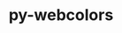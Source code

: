 ---
title: "py-webcolors"
layout: cache
categories: [package, develop]
meta: {"versions": ["24.6.0"], "compilers": ["gcc@=11.1.0", "gcc@=11.4.0", "gcc@=9.4.0", "oneapi@=2024.2.0", "oneapi@=2024.2.1"], "oss": ["ubuntu20.04", "ubuntu22.04"], "platforms": ["linux"], "targets": ["neoverse_v1", "neoverse_v2", "ppc64le", "x86_64_v3"], "stacks": ["data-vis-sdk", "e4s", "e4s-neoverse-v2", "e4s-neoverse_v1", "e4s-oneapi", "e4s-power", "root"], "num_specs": 15, "num_specs_by_stack": {"e4s-power": 2, "root": 15, "data-vis-sdk": 2, "e4s-neoverse_v1": 3, "e4s-neoverse-v2": 3, "e4s": 2, "e4s-oneapi": 3}}
spec_details: [{"hash": "mbnwfqdhfohqiijumhbfny63erodcaxb", "compiler": "gcc@=9.4.0", "versions": ["24.6.0"], "os": "ubuntu20.04", "platform": "linux", "target": "ppc64le", "variants": ["build_system=python_pip"], "stacks": ["e4s-power", "root"], "size": "-", "tarball": "https://binaries.spack.io/develop/build_cache/linux-ubuntu20.04-ppc64le/gcc-9.4.0/py-webcolors-24.6.0/linux-ubuntu20.04-ppc64le-gcc-9.4.0-py-webcolors-24.6.0-mbnwfqdhfohqiijumhbfny63erodcaxb.spack"}, {"hash": "q4gvdxnkuxgol5o4r5z3wqh4gewpbj7l", "compiler": "gcc@=9.4.0", "versions": ["24.6.0"], "os": "ubuntu20.04", "platform": "linux", "target": "ppc64le", "variants": ["build_system=python_pip"], "stacks": ["e4s-power", "root"], "size": "-", "tarball": "https://binaries.spack.io/develop/build_cache/linux-ubuntu20.04-ppc64le/gcc-9.4.0/py-webcolors-24.6.0/linux-ubuntu20.04-ppc64le-gcc-9.4.0-py-webcolors-24.6.0-q4gvdxnkuxgol5o4r5z3wqh4gewpbj7l.spack"}, {"hash": "qlu6nbzxrzjmzcg2resneuaeisnwvvws", "compiler": "gcc@=11.1.0", "versions": ["24.6.0"], "os": "ubuntu20.04", "platform": "linux", "target": "x86_64_v3", "variants": ["build_system=python_pip"], "stacks": ["data-vis-sdk", "root"], "size": "-", "tarball": "https://binaries.spack.io/develop/build_cache/linux-ubuntu20.04-x86_64_v3/gcc-11.1.0/py-webcolors-24.6.0/linux-ubuntu20.04-x86_64_v3-gcc-11.1.0-py-webcolors-24.6.0-qlu6nbzxrzjmzcg2resneuaeisnwvvws.spack"}, {"hash": "ya4u2poplmbbu5qolmmdybiib6q6tiek", "compiler": "gcc@=11.1.0", "versions": ["24.6.0"], "os": "ubuntu20.04", "platform": "linux", "target": "x86_64_v3", "variants": ["build_system=python_pip"], "stacks": ["data-vis-sdk", "root"], "size": "-", "tarball": "https://binaries.spack.io/develop/build_cache/linux-ubuntu20.04-x86_64_v3/gcc-11.1.0/py-webcolors-24.6.0/linux-ubuntu20.04-x86_64_v3-gcc-11.1.0-py-webcolors-24.6.0-ya4u2poplmbbu5qolmmdybiib6q6tiek.spack"}, {"hash": "tk3g3uvgvrhvpbd6bsvsyzviyizjnj2s", "compiler": "gcc@=11.4.0", "versions": ["24.6.0"], "os": "ubuntu22.04", "platform": "linux", "target": "neoverse_v1", "variants": ["build_system=python_pip"], "stacks": ["e4s-neoverse_v1", "root"], "size": "-", "tarball": "https://binaries.spack.io/develop/build_cache/linux-ubuntu22.04-neoverse_v1/gcc-11.4.0/py-webcolors-24.6.0/linux-ubuntu22.04-neoverse_v1-gcc-11.4.0-py-webcolors-24.6.0-tk3g3uvgvrhvpbd6bsvsyzviyizjnj2s.spack"}, {"hash": "75wpcrg23gfmnd63wtlrognfzi5p2zdk", "compiler": "gcc@=11.4.0", "versions": ["24.6.0"], "os": "ubuntu22.04", "platform": "linux", "target": "neoverse_v1", "variants": ["build_system=python_pip"], "stacks": ["e4s-neoverse_v1", "root"], "size": "-", "tarball": "https://binaries.spack.io/develop/build_cache/linux-ubuntu22.04-neoverse_v1/gcc-11.4.0/py-webcolors-24.6.0/linux-ubuntu22.04-neoverse_v1-gcc-11.4.0-py-webcolors-24.6.0-75wpcrg23gfmnd63wtlrognfzi5p2zdk.spack"}, {"hash": "zfhkhg7pwkvil4kp76xfia3owygke6v6", "compiler": "gcc@=11.4.0", "versions": ["24.6.0"], "os": "ubuntu22.04", "platform": "linux", "target": "neoverse_v1", "variants": ["build_system=python_pip"], "stacks": ["e4s-neoverse_v1", "root"], "size": "-", "tarball": "https://binaries.spack.io/develop/build_cache/linux-ubuntu22.04-neoverse_v1/gcc-11.4.0/py-webcolors-24.6.0/linux-ubuntu22.04-neoverse_v1-gcc-11.4.0-py-webcolors-24.6.0-zfhkhg7pwkvil4kp76xfia3owygke6v6.spack"}, {"hash": "dz7g4q73ey2edtmujkzynpff6qw4jcvq", "compiler": "gcc@=11.4.0", "versions": ["24.6.0"], "os": "ubuntu22.04", "platform": "linux", "target": "neoverse_v2", "variants": ["build_system=python_pip"], "stacks": ["e4s-neoverse-v2", "root"], "size": "-", "tarball": "https://binaries.spack.io/develop/build_cache/linux-ubuntu22.04-neoverse_v2/gcc-11.4.0/py-webcolors-24.6.0/linux-ubuntu22.04-neoverse_v2-gcc-11.4.0-py-webcolors-24.6.0-dz7g4q73ey2edtmujkzynpff6qw4jcvq.spack"}, {"hash": "475fhozllds3um3vkde5iuyzbz75nvyb", "compiler": "gcc@=11.4.0", "versions": ["24.6.0"], "os": "ubuntu22.04", "platform": "linux", "target": "neoverse_v2", "variants": ["build_system=python_pip"], "stacks": ["e4s-neoverse-v2", "root"], "size": "-", "tarball": "https://binaries.spack.io/develop/build_cache/linux-ubuntu22.04-neoverse_v2/gcc-11.4.0/py-webcolors-24.6.0/linux-ubuntu22.04-neoverse_v2-gcc-11.4.0-py-webcolors-24.6.0-475fhozllds3um3vkde5iuyzbz75nvyb.spack"}, {"hash": "eedzevpys73prik7ek3lkrv5g6ul2atq", "compiler": "gcc@=11.4.0", "versions": ["24.6.0"], "os": "ubuntu22.04", "platform": "linux", "target": "neoverse_v2", "variants": ["build_system=python_pip"], "stacks": ["e4s-neoverse-v2", "root"], "size": "-", "tarball": "https://binaries.spack.io/develop/build_cache/linux-ubuntu22.04-neoverse_v2/gcc-11.4.0/py-webcolors-24.6.0/linux-ubuntu22.04-neoverse_v2-gcc-11.4.0-py-webcolors-24.6.0-eedzevpys73prik7ek3lkrv5g6ul2atq.spack"}, {"hash": "dq23so3usrty7vjsqs4kxjnapjafvjeb", "compiler": "gcc@=11.4.0", "versions": ["24.6.0"], "os": "ubuntu22.04", "platform": "linux", "target": "x86_64_v3", "variants": ["build_system=python_pip"], "stacks": ["e4s", "root"], "size": "-", "tarball": "https://binaries.spack.io/develop/build_cache/linux-ubuntu22.04-x86_64_v3/gcc-11.4.0/py-webcolors-24.6.0/linux-ubuntu22.04-x86_64_v3-gcc-11.4.0-py-webcolors-24.6.0-dq23so3usrty7vjsqs4kxjnapjafvjeb.spack"}, {"hash": "xjqnwmwxr4jtmk34zor4tu5emizrehwo", "compiler": "gcc@=11.4.0", "versions": ["24.6.0"], "os": "ubuntu22.04", "platform": "linux", "target": "x86_64_v3", "variants": ["build_system=python_pip"], "stacks": ["e4s", "root"], "size": "-", "tarball": "https://binaries.spack.io/develop/build_cache/linux-ubuntu22.04-x86_64_v3/gcc-11.4.0/py-webcolors-24.6.0/linux-ubuntu22.04-x86_64_v3-gcc-11.4.0-py-webcolors-24.6.0-xjqnwmwxr4jtmk34zor4tu5emizrehwo.spack"}, {"hash": "kezwiayzedcr6xdpgitdanehe2uh47x7", "compiler": "oneapi@=2024.2.0", "versions": ["24.6.0"], "os": "ubuntu22.04", "platform": "linux", "target": "x86_64_v3", "variants": ["build_system=python_pip"], "stacks": ["e4s-oneapi", "root"], "size": "-", "tarball": "https://binaries.spack.io/develop/build_cache/linux-ubuntu22.04-x86_64_v3/oneapi-2024.2.0/py-webcolors-24.6.0/linux-ubuntu22.04-x86_64_v3-oneapi-2024.2.0-py-webcolors-24.6.0-kezwiayzedcr6xdpgitdanehe2uh47x7.spack"}, {"hash": "7rp6kwki6e5ftk54gt2wf6dubvzwpnsk", "compiler": "oneapi@=2024.2.1", "versions": ["24.6.0"], "os": "ubuntu22.04", "platform": "linux", "target": "x86_64_v3", "variants": ["build_system=python_pip"], "stacks": ["e4s-oneapi", "root"], "size": "-", "tarball": "https://binaries.spack.io/develop/build_cache/linux-ubuntu22.04-x86_64_v3/oneapi-2024.2.1/py-webcolors-24.6.0/linux-ubuntu22.04-x86_64_v3-oneapi-2024.2.1-py-webcolors-24.6.0-7rp6kwki6e5ftk54gt2wf6dubvzwpnsk.spack"}, {"hash": "7u3jdqphmzqzptzub252tfxcfy6s6imx", "compiler": "oneapi@=2024.2.1", "versions": ["24.6.0"], "os": "ubuntu22.04", "platform": "linux", "target": "x86_64_v3", "variants": ["build_system=python_pip"], "stacks": ["e4s-oneapi", "root"], "size": "-", "tarball": "https://binaries.spack.io/develop/build_cache/linux-ubuntu22.04-x86_64_v3/oneapi-2024.2.1/py-webcolors-24.6.0/linux-ubuntu22.04-x86_64_v3-oneapi-2024.2.1-py-webcolors-24.6.0-7u3jdqphmzqzptzub252tfxcfy6s6imx.spack"}]
---